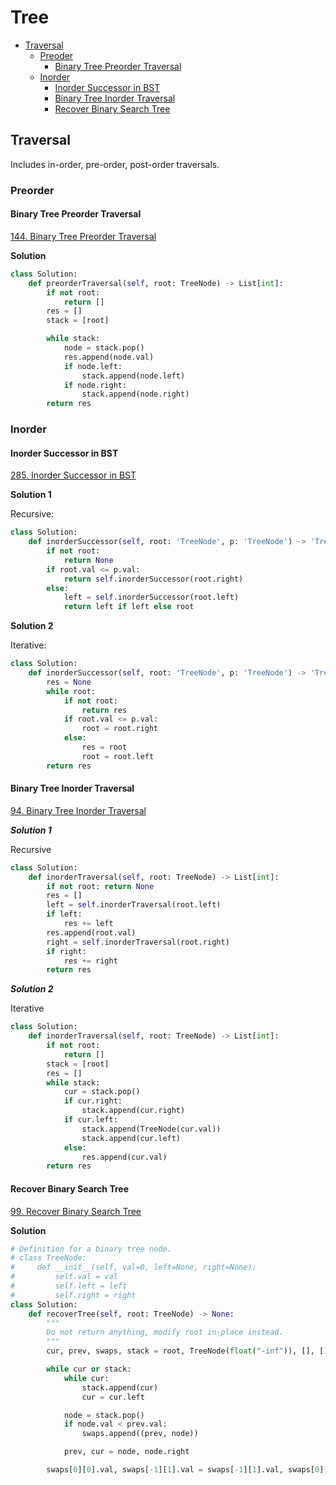 # Tree

- [Traversal](#traversal)
  - [Preoder](#preorder)
    - [Binary Tree Preorder Traversal](#binary-tree-preoder-traversal)
  - [Inorder](#inorder)
    - [Inorder Successor in BST](#inorder-successor-in-bst)
    - [Binary Tree Inorder Traversal](#binary-tree-inorder-traversal)
    - [Recover Binary Search Tree](#recover-binary-search-tree)

## Traversal

Includes in-order, pre-order, post-order traversals.

### Preorder

#### Binary Tree Preorder Traversal

[144. Binary Tree Preorder Traversal](https://leetcode.com/problems/binary-tree-preorder-traversal/)

**Solution**

```python
class Solution:
    def preorderTraversal(self, root: TreeNode) -> List[int]:
        if not root:
            return []
        res = []
        stack = [root]

        while stack:
            node = stack.pop()
            res.append(node.val)
            if node.left:
                stack.append(node.left)
            if node.right:
                stack.append(node.right)
        return res

```

### Inorder

#### Inorder Successor in BST

[285. Inorder Successor in BST](https://leetcode.com/problems/inorder-successor-in-bst/)

**Solution 1**

Recursive:

```python
class Solution:
    def inorderSuccessor(self, root: 'TreeNode', p: 'TreeNode') -> 'TreeNode':
        if not root:
            return None
        if root.val <= p.val:
            return self.inorderSuccessor(root.right)
        else:
            left = self.inorderSuccessor(root.left)
            return left if left else root
```

**Solution 2**

Iterative:

```python
class Solution:
    def inorderSuccessor(self, root: 'TreeNode', p: 'TreeNode') -> 'TreeNode':
        res = None
        while root:
            if not root:
                return res
            if root.val <= p.val:
                root = root.right
            else:
                res = root
                root = root.left
        return res

```

#### Binary Tree Inorder Traversal

[94. Binary Tree Inorder Traversal](https://leetcode.com/problems/binary-tree-inorder-traversal/)

**_Solution 1_**

Recursive

```python
class Solution:
    def inorderTraversal(self, root: TreeNode) -> List[int]:
        if not root: return None
        res = []
        left = self.inorderTraversal(root.left)
        if left:
            res += left
        res.append(root.val)
        right = self.inorderTraversal(root.right)
        if right:
            res += right
        return res
```

**_Solution 2_**

Iterative

```python
class Solution:
    def inorderTraversal(self, root: TreeNode) -> List[int]:
        if not root:
            return []
        stack = [root]
        res = []
        while stack:
            cur = stack.pop()
            if cur.right:
                stack.append(cur.right)
            if cur.left:
                stack.append(TreeNode(cur.val))
                stack.append(cur.left)
            else:
                res.append(cur.val)
        return res
```

#### Recover Binary Search Tree

[99. Recover Binary Search Tree](https://leetcode.com/problems/recover-binary-search-tree/)

**Solution**

```python
# Definition for a binary tree node.
# class TreeNode:
#     def __init__(self, val=0, left=None, right=None):
#         self.val = val
#         self.left = left
#         self.right = right
class Solution:
    def recoverTree(self, root: TreeNode) -> None:
        """
        Do not return anything, modify root in-place instead.
        """
        cur, prev, swaps, stack = root, TreeNode(float("-inf")), [], []

        while cur or stack:
            while cur:
                stack.append(cur)
                cur = cur.left

            node = stack.pop()
            if node.val < prev.val:
                swaps.append((prev, node))

            prev, cur = node, node.right

        swaps[0][0].val, swaps[-1][1].val = swaps[-1][1].val, swaps[0][0].val
```
